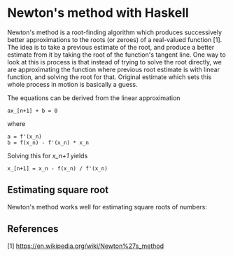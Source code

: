 # Newton's method with Haskell

Newton's method is a root-finding algorithm which produces successively better approximations to the roots (or zeroes)
of a real-valued function [1]. The idea is to take a previous estimate of the root, and produce a better estimate from
it by taking the root of the function's tangent line. One way to look at this is process is that instead of trying to
solve the root directly, we are approximating the function where previous root estimate is with linear function, and
solving the root for that. Original estimate which sets this whole process in motion is basically a guess.

The equations can be derived from the linear approximation

    ax_[n+1] + b = 0

where

    a = f'(x_n)
    b = f(x_n) - f'(x_n) * x_n

Solving this for *x_n+1* yields

    x_[n+1] = x_n - f(x_n) / f'(x_n)

## Estimating square root

Newton's method works well for estimating square roots of numbers:
## References

[1] https://en.wikipedia.org/wiki/Newton%27s_method

